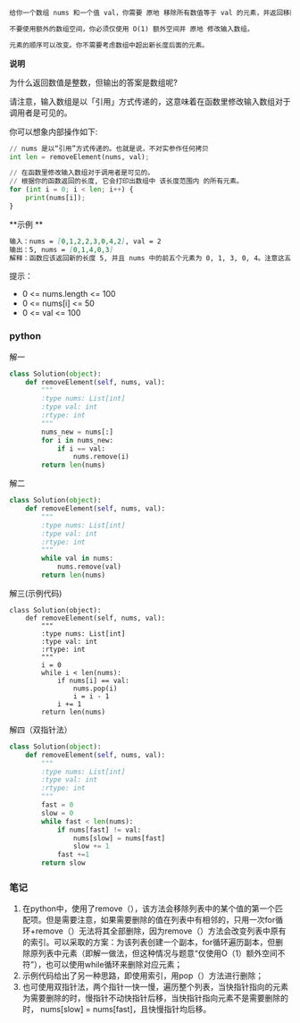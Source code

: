 ```markdown
给你一个数组 nums 和一个值 val，你需要 原地 移除所有数值等于 val 的元素，并返回移除后数组的新长度。

不要使用额外的数组空间，你必须仅使用 O(1) 额外空间并 原地 修改输入数组。

元素的顺序可以改变。你不需要考虑数组中超出新长度后面的元素。
```

**说明**

为什么返回数值是整数，但输出的答案是数组呢?

请注意，输入数组是以「引用」方式传递的，这意味着在函数里修改输入数组对于调用者是可见的。

你可以想象内部操作如下:

```python
// nums 是以“引用”方式传递的。也就是说，不对实参作任何拷贝
int len = removeElement(nums, val);

// 在函数里修改输入数组对于调用者是可见的。
// 根据你的函数返回的长度, 它会打印出数组中 该长度范围内 的所有元素。
for (int i = 0; i < len; i++) {
    print(nums[i]);
}
```

**示例 **

```markdown
输入：nums = [0,1,2,2,3,0,4,2], val = 2
输出：5, nums = [0,1,4,0,3]
解释：函数应该返回新的长度 5, 并且 nums 中的前五个元素为 0, 1, 3, 0, 4。注意这五个元素可为任意顺序。你不需要考虑数组中超出新长度后面的元素。
```


提示：

- 0 <= nums.length <= 100
- 0 <= nums[i] <= 50
- 0 <= val <= 100

### python

解一

```python
class Solution(object):
    def removeElement(self, nums, val):
        """
        :type nums: List[int]
        :type val: int
        :rtype: int
        """
        nums_new = nums[:]
        for i in nums_new:
            if i == val:
                nums.remove(i)
        return len(nums)
```

解二

```python
class Solution(object):
    def removeElement(self, nums, val):
        """
        :type nums: List[int]
        :type val: int
        :rtype: int
        """
        while val in nums:
            nums.remove(val)
        return len(nums)
```

解三(示例代码)

```
class Solution(object):
    def removeElement(self, nums, val):
        """
        :type nums: List[int]
        :type val: int
        :rtype: int
        """
        i = 0
        while i < len(nums):
            if nums[i] == val:
                nums.pop(i)
                i = i - 1
            i += 1
        return len(nums)
```

解四（双指针法）

```python
class Solution(object):
    def removeElement(self, nums, val):
        """
        :type nums: List[int]
        :type val: int
        :rtype: int
        """
        fast = 0
        slow = 0
        while fast < len(nums):
            if nums[fast] != val:
                nums[slow] = nums[fast]
                slow += 1
            fast +=1
        return slow
```

### 笔记

1. 在python中，使用了remove（），该方法会移除列表中的某个值的第一个匹配项。但是需要注意，如果需要删除的值在列表中有相邻的，只用一次for循环+remove（）无法将其全部删除，因为remove（）方法会改变列表中原有的索引。可以采取的方案：为该列表创建一个副本，for循环遍历副本，但删除原列表中元素（即解一做法，但这种情况与题意“仅使用O（1）额外空间不符”），也可以使用while循环来删除对应元素；
2. 示例代码给出了另一种思路，即使用索引，用pop（）方法进行删除；
3. 也可使用双指针法，两个指针一快一慢，遍历整个列表，当快指针指向的元素为需要删除的时，慢指针不动快指针后移，当快指针指向元素不是需要删除的时， nums[slow] = nums[fast]，且快慢指针均后移。
